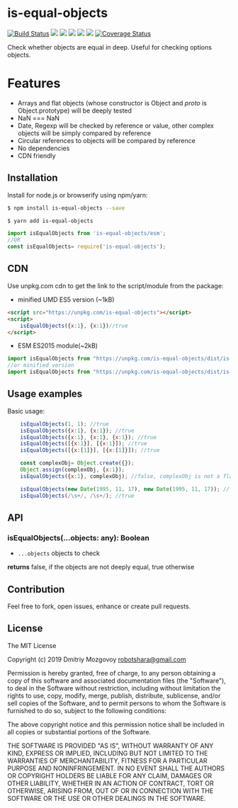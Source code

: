 # is-equal-objects
[![Build Status](https://travis-ci.com/DigitalBrainJS/isEqualObjects.svg?branch=master)](https://travis-ci.com/DigitalBrainJS/isEqualObjects)
[![](https://badgen.net/bundlephobia/min/is-equal-objects)](https://unpkg.com/is-equal-objects/dist/is-equal-objects.umd.js)
[![](https://badgen.net/bundlephobia/minzip/is-equal-objects)](https://unpkg.com/is-equal-objects/dist/is-equal-objects.umd.js)
[![](https://badgen.net/npm/license/is-equal-objects)](https://unpkg.com/is-equal-objects/dist/is-equal-objects.umd.js)
[![](https://badgen.net/github/issues/DigitalBrainJS/isEqualObjects)](https://github.com/DigitalBrainJS/isEqualObjects/issues)
[![](https://badgen.net/github/stars/DigitalBrainJS/isEqualObjects)](https://github.com/DigitalBrainJS/isEqualObjects/stargazers)
[![Coverage Status](https://coveralls.io/repos/github/DigitalBrainJS/isEqualObjects/badge.svg?branch=master)](https://coveralls.io/github/DigitalBrainJS/isEqualObjects?branch=master)

Check whether objects are equal in deep. Useful for checking options objects. 

# Features
-  Arrays and flat objects (whose constructor is Object and _proto_ is Object.prototype) will be deeply tested
-  NaN === NaN
-  Date, Regexp will be checked by reference or value, other complex objects will be simply compared by reference
-  Circular references to objects will be compared by reference 
-  No dependencies
-  CDN friendly

## Installation

Install for node.js or browserify using npm/yarn:

``` bash
$ npm install is-equal-objects --save
```

``` bash
$ yarn add is-equal-objects
```

````javascript 
import isEqualObjects from 'is-equal-objects/esm';
//OR
const isEqualObjects= require('is-equal-objects');   
````
## CDN
Use unpkg.com cdn to get the link to the script/module from the package:
- minified UMD ES5 version (~1kB)
```html
<script src="https://unpkg.com/is-equal-objects"></script>
<script>
    isEqualObjects({x:1}, {x:1})//true
</script>
```
- ESM ES2015 module(~2kB)
```javascript
import isEqualObjects from "https://unpkg.com/is-equal-objects/dist/is-equal-objects.esm.js"
//or minified version
import isEqualObjects from "https://unpkg.com/is-equal-objects/dist/is-equal-objects.esm.min.js"
```

## Usage examples
Basic usage:
````javascript
    isEqualObjects(1, 1); //true
    isEqualObjects({x:1}, {x:1}); //true
    isEqualObjects({x:1}, {x:1}, {x:1}); //true
    isEqualObjects([{x:1}], [{x:1}]); //true
    isEqualObjects([{x:[1]}], [{x:[1]}]); //true

    const complexObj= Object.create({});
    Object.assign(complexObj, {x:1});
    isEqualObjects({x:1}, complexObj); //false, complexObj is not a flat object, test by reference 

    isEqualObjects(new Date(1995, 11, 17), new Date(1995, 11, 17)); //true
    isEqualObjects(/\s+/, /\s+/); //true
````
## API

### isEqualObjects(...objects: any): Boolean

  - `...objects` objects to check
  
  **returns** false, if the objects are not deeply equal, true otherwise

## Contribution
 Feel free to fork, open issues, enhance or create pull requests. 
## License

The MIT License

Copyright (c) 2019 Dmitriy Mozgovoy <robotshara@gmail.com>

Permission is hereby granted, free of charge, to any person obtaining a copy of this software and associated documentation files (the "Software"), to deal in the Software without restriction, including without limitation the rights to use, copy, modify, merge, publish, distribute, sublicense, and/or sell copies of the Software, and to permit persons to whom the Software is furnished to do so, subject to the following conditions:

The above copyright notice and this permission notice shall be included in all copies or substantial portions of the Software.

THE SOFTWARE IS PROVIDED "AS IS", WITHOUT WARRANTY OF ANY KIND, EXPRESS OR IMPLIED, INCLUDING BUT NOT LIMITED TO THE WARRANTIES OF MERCHANTABILITY, FITNESS FOR A PARTICULAR PURPOSE AND NONINFRINGEMENT. IN NO EVENT SHALL THE AUTHORS OR COPYRIGHT HOLDERS BE LIABLE FOR ANY CLAIM, DAMAGES OR OTHER LIABILITY, WHETHER IN AN ACTION OF CONTRACT, TORT OR OTHERWISE, ARISING FROM, OUT OF OR IN CONNECTION WITH THE SOFTWARE OR THE USE OR OTHER DEALINGS IN THE SOFTWARE.
